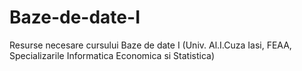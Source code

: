 # Baze-de-date-I
Resurse necesare cursului Baze de date I (Univ. Al.I.Cuza Iasi, FEAA, Specializarile Informatica Economica si Statistica)


